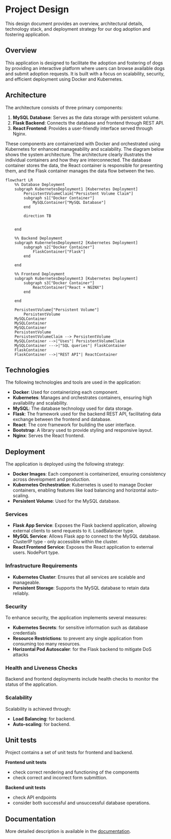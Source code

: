 # Project Design

This design document provides an overview, architectural details, technology stack, and deployment strategy for our dog adoption and fostering application.

## Overview

This application is designed to facilitate the adoption and fostering of dogs by providing an interactive platform where users can browse available dogs and submit adoption requests. It is built with a focus on scalability, security, and efficient deployment using Docker and Kubernetes.

## Architecture

The architecture consists of three primary components:
1. **MySQL Database**: Serves as the data storage with persistent volume.
2. **Flask Backend**: Connects the database and frontend through REST API.
3. **React Frontend**: Provides a user-friendly interface served through Nginx.

These components are containerized with Docker and orchestrated using Kubernetes for enhanced manageability and scalability. The diagram below shows the system architecture. The architecture clearly illustrates the individual containers and how they are interconnected. The database container stores the data, the React container is responsible for presenting them, and the Flask container manages the data flow between the two.

```mermaid
flowchart LR
    %% Database Deployment
    subgraph KubernetesDeployment1 [Kubernetes Deployment]
		PersistentVolumeClaim["Persistent Volume Claim"]
		subgraph s1["Docker Container"]
			MySQLContainer["MySQL Database"]
		end
		
        direction TB
        
        
    end
    
    %% Backend Deployment
    subgraph KubernetesDeployment2 [Kubernetes Deployment]
		subgraph s2["Docker Container"]
			FlaskContainer["Flask"]
		end
        
    end
    
    %% Frontend Deployment
    subgraph KubernetesDeployment3 [Kubernetes Deployment]
		subgraph s3["Docker Container"]
			ReactContainer["React + NGINX"]
		end
        
    end
    
	PersistentVolume["Persistent Volume"]
		PersistentVolume
	MySQLContainer
	MySQLContainer
	MySQLContainer
	PersistentVolume
	PersistentVolumeClaim --> PersistentVolume
	MySQLContainer -->|"Uses"| PersistentVolumeClaim
	MySQLContainer --->|"SQL queries"| FlaskContainer
	FlaskContainer
	FlaskContainer -->|"REST API"| ReactContainer

```

## Technologies

The following technologies and tools are used in the application:

- **Docker**: Used for containerizing each component.
- **Kubernetes**: Manages and orchestrates containers, ensuring high availability and scalability.
- **MySQL**: The database technology used for data storage.
- **Flask**: The framework used for the backend REST API, facilitating data exchange between the frontend and database.
- **React**: The core framework for building the user interface.
- **Bootstrap**: A library used to provide styling and responsive layout.
- **Nginx**: Serves the React frontend.

## Deployment

The application is deployed using the following strategy:

- **Docker Images**: Each component is containerized, ensuring consistency across development and production.
- **Kubernetes Orchestration**: Kubernetes is used to manage Docker containers, enabling features like load balancing and horizontal auto-scaling.
- **Persistent Volume**: Used for the MySQL database.

### Services

- **Flask App Service**: Exposes the Flask backend application, allowing external clients to send requests to it. LoadBalancer type.
- **MySQL Service**: Allows Flask app to connect to the MySQL database. ClusterIP type - only accessible within the cluster.
- **React Frontend Service**: Exposes the React application to external users. NodePort type.

### Infrastructure Requirements

- **Kubernetes Cluster**: Ensures that all services are scalable and manageable.
- **Persistent Storage**: Supports the MySQL database to retain data reliably.

### Security
To enhance security, the application implements several measures:

- **Kubernetes Secrets**: for sensitive information such as database credentials
- **Resource Restrictions**: to prevent any single application from consuming too many resources.
- **Horizontal Pod Autoscaler**: for the Flask backend to mitigate DoS attacks

### Health and Liveness Checks

Backend and frontend deployments include health checks to monitor the status of the application.

### Scalability

Scalability is achieved through:

- **Load Balancing**: for backend.
- **Auto-scaling**: for backend.

## Unit tests
Project contains a set of unit tests for frontend and backend.

**Frontend unit tests**
- check correct rendering and functioning of the components
- check correct and incorrect form submittion.

**Backend unit tests**
- check API endpoints
- consider both successful and unsuccessful database operations.

## Documentation
More detailed description is available in the [documentation](https://github.com/dat515-2024/KaSo/tree/main/documentation).
